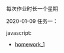 每次作业时长一个星期

2020-01-09 任务一：

javascript: 
- [homework_1](https://github.com/AllofLife/robot_way/blob/master/homework_1_javascript.md)
